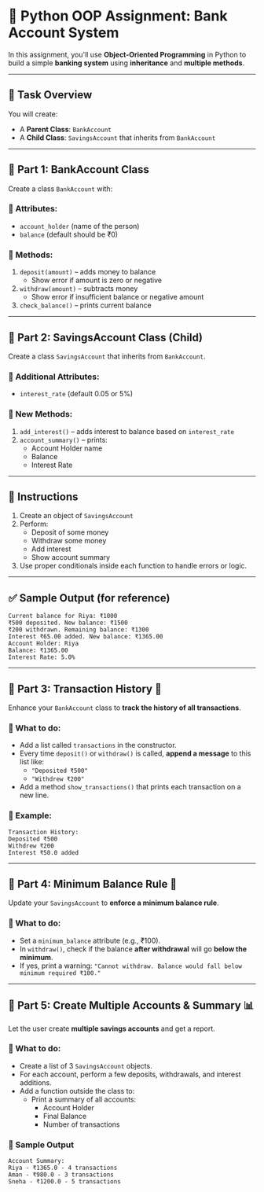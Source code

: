 
# 🏦 Python OOP Assignment: Bank Account System

In this assignment, you'll use **Object-Oriented Programming** in Python to build a simple **banking system** using **inheritance** and **multiple methods**.

---

## 🎯 Task Overview

You will create:
- A **Parent Class**: `BankAccount`
- A **Child Class**: `SavingsAccount` that inherits from `BankAccount`

---

## 🧩 Part 1: BankAccount Class

Create a class `BankAccount` with:

### 🔸 Attributes:
- `account_holder` (name of the person)
- `balance` (default should be ₹0)

### 🔸 Methods:
1. `deposit(amount)` – adds money to balance
   - Show error if amount is zero or negative
2. `withdraw(amount)` – subtracts money
   - Show error if insufficient balance or negative amount
3. `check_balance()` – prints current balance

---

## 🧩 Part 2: SavingsAccount Class (Child)

Create a class `SavingsAccount` that inherits from `BankAccount`.

### 🔸 Additional Attributes:
- `interest_rate` (default 0.05 or 5%)

### 🔸 New Methods:
1. `add_interest()` – adds interest to balance based on `interest_rate`
2. `account_summary()` – prints:
   - Account Holder name
   - Balance
   - Interest Rate

---

## 📌 Instructions

1. Create an object of `SavingsAccount`
2. Perform:
   - Deposit of some money
   - Withdraw some money
   - Add interest
   - Show account summary
3. Use proper conditionals inside each function to handle errors or logic.

---

## ✅ Sample Output (for reference)

```
Current balance for Riya: ₹1000
₹500 deposited. New balance: ₹1500
₹200 withdrawn. Remaining balance: ₹1300
Interest ₹65.00 added. New balance: ₹1365.00
Account Holder: Riya
Balance: ₹1365.00
Interest Rate: 5.0%
```


---

## 🧩 Part 3: Transaction History 📜

Enhance your `BankAccount` class to **track the history of all transactions**.

### 🔸 What to do:
- Add a list called `transactions` in the constructor.
- Every time `deposit()` or `withdraw()` is called, **append a message** to this list like:
  - `"Deposited ₹500"`
  - `"Withdrew ₹200"`
- Add a method `show_transactions()` that prints each transaction on a new line.

### 🧪 Example:

```
Transaction History:
Deposited ₹500
Withdrew ₹200
Interest ₹50.0 added
```

---

## 🧩 Part 4: Minimum Balance Rule 🚫

Update your `SavingsAccount` to **enforce a minimum balance rule**.

### 🔸 What to do:
- Set a `minimum_balance` attribute (e.g., ₹100).
- In `withdraw()`, check if the balance **after withdrawal** will go **below the minimum**.
- If yes, print a warning: `"Cannot withdraw. Balance would fall below minimum required ₹100."`

---

## 🧩 Part 5: Create Multiple Accounts & Summary 📊

Let the user create **multiple savings accounts** and get a report.

### 🔸 What to do:
- Create a list of 3 `SavingsAccount` objects.
- For each account, perform a few deposits, withdrawals, and interest additions.
- Add a function outside the class to:
  - Print a summary of all accounts:
    - Account Holder
    - Final Balance
    - Number of transactions

### 📌 Sample Output

```
Account Summary:
Riya - ₹1365.0 - 4 transactions
Aman - ₹980.0 - 3 transactions
Sneha - ₹1200.0 - 5 transactions
```


